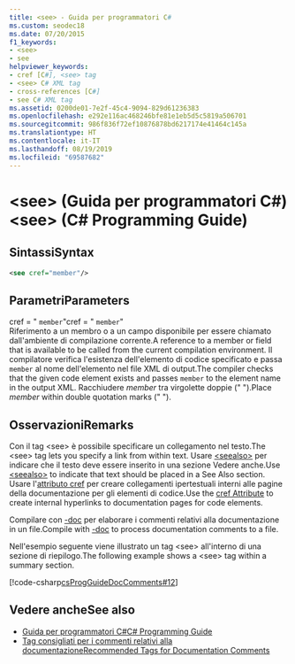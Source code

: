 ```yaml
---
title: <see> - Guida per programmatori C#
ms.custom: seodec18
ms.date: 07/20/2015
f1_keywords:
- <see>
- see
helpviewer_keywords:
- cref [C#], <see> tag
- <see> C# XML tag
- cross-references [C#]
- see C# XML tag
ms.assetid: 0200de01-7e2f-45c4-9094-829d61236383
ms.openlocfilehash: e292e116ac468246bfe81e1eb5d5c5819a506701
ms.sourcegitcommit: 986f836f72ef10876878bd6217174e41464c145a
ms.translationtype: HT
ms.contentlocale: it-IT
ms.lasthandoff: 08/19/2019
ms.locfileid: "69587682"
---
```

# <a name="see-c-programming-guide"></a><span data-ttu-id="aff7b-102">\<see> (Guida per programmatori C#)</span><span class="sxs-lookup"><span data-stu-id="aff7b-102">\<see> (C# Programming Guide)</span></span>
## <a name="syntax"></a><span data-ttu-id="aff7b-103">Sintassi</span><span class="sxs-lookup"><span data-stu-id="aff7b-103">Syntax</span></span>  
  
```xml  
<see cref="member"/>  
```  
  
## <a name="parameters"></a><span data-ttu-id="aff7b-104">Parametri</span><span class="sxs-lookup"><span data-stu-id="aff7b-104">Parameters</span></span>  
 <span data-ttu-id="aff7b-105">cref = " `member`"</span><span class="sxs-lookup"><span data-stu-id="aff7b-105">cref = " `member`"</span></span>  
 <span data-ttu-id="aff7b-106">Riferimento a un membro o a un campo disponibile per essere chiamato dall'ambiente di compilazione corrente.</span><span class="sxs-lookup"><span data-stu-id="aff7b-106">A reference to a member or field that is available to be called from the current compilation environment.</span></span> <span data-ttu-id="aff7b-107">Il compilatore verifica l'esistenza dell'elemento di codice specificato e passa `member` al nome dell'elemento nel file XML di output.</span><span class="sxs-lookup"><span data-stu-id="aff7b-107">The compiler checks that the given code element exists and passes `member` to the element name in the output XML.</span></span> <span data-ttu-id="aff7b-108">Racchiudere *member* tra virgolette doppie (" ").</span><span class="sxs-lookup"><span data-stu-id="aff7b-108">Place *member* within double quotation marks (" ").</span></span>  
  
## <a name="remarks"></a><span data-ttu-id="aff7b-109">Osservazioni</span><span class="sxs-lookup"><span data-stu-id="aff7b-109">Remarks</span></span>  
 <span data-ttu-id="aff7b-110">Con il tag \<see> è possibile specificare un collegamento nel testo.</span><span class="sxs-lookup"><span data-stu-id="aff7b-110">The \<see> tag lets you specify a link from within text.</span></span> <span data-ttu-id="aff7b-111">Usare [\<seealso>](./seealso.md) per indicare che il testo deve essere inserito in una sezione Vedere anche.</span><span class="sxs-lookup"><span data-stu-id="aff7b-111">Use [\<seealso>](./seealso.md) to indicate that text should be placed in a See Also section.</span></span> <span data-ttu-id="aff7b-112">Usare l'[attributo cref](./cref-attribute.md) per creare collegamenti ipertestuali interni alle pagine della documentazione per gli elementi di codice.</span><span class="sxs-lookup"><span data-stu-id="aff7b-112">Use the [cref Attribute](./cref-attribute.md) to create internal hyperlinks to documentation pages for code elements.</span></span>  
  
 <span data-ttu-id="aff7b-113">Compilare con [-doc](../../language-reference/compiler-options/doc-compiler-option.md) per elaborare i commenti relativi alla documentazione in un file.</span><span class="sxs-lookup"><span data-stu-id="aff7b-113">Compile with [-doc](../../language-reference/compiler-options/doc-compiler-option.md) to process documentation comments to a file.</span></span>  
  
 <span data-ttu-id="aff7b-114">Nell'esempio seguente viene illustrato un tag \<see> all'interno di una sezione di riepilogo.</span><span class="sxs-lookup"><span data-stu-id="aff7b-114">The following example shows a \<see> tag within a summary section.</span></span>  
  
 [!code-csharp[csProgGuideDocComments#12](~/samples/snippets/csharp/VS_Snippets_VBCSharp/csProgGuideDocComments/CS/DocComments.cs#12)]  
  
## <a name="see-also"></a><span data-ttu-id="aff7b-115">Vedere anche</span><span class="sxs-lookup"><span data-stu-id="aff7b-115">See also</span></span>

- [<span data-ttu-id="aff7b-116">Guida per programmatori C#</span><span class="sxs-lookup"><span data-stu-id="aff7b-116">C# Programming Guide</span></span>](../index.md)
- [<span data-ttu-id="aff7b-117">Tag consigliati per i commenti relativi alla documentazione</span><span class="sxs-lookup"><span data-stu-id="aff7b-117">Recommended Tags for Documentation Comments</span></span>](./recommended-tags-for-documentation-comments.md)
